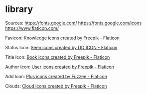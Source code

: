 # library

Sources:
https://fonts.google.com/
https://fonts.google.com/icons
https://www.flaticon.com/

Favicon:
<a href="https://www.flaticon.com/free-icons/knowledge" title="knowledge icons">Knowledge icons created by Freepik - Flaticon</a>

Status Icon:
<a href="https://www.flaticon.com/free-icons/seen" title="seen icons">Seen icons created by DO ICON - Flaticon</a>

Title Icon:
<a href="https://www.flaticon.com/free-icons/book" title="book icons">Book icons created by Freepik - Flaticon</a>

Author Icon:
<a href="https://www.flaticon.com/free-icons/user" title="user icons">User icons created by Freepik - Flaticon</a>

Add Icon:
<a href="https://www.flaticon.com/free-icons/plus" title="plus icons">Plus icons created by Fuzzee - Flaticon</a>

Clouds:
<a href="https://www.flaticon.com/free-icons/cloud" title="cloud icons">Cloud icons created by Freepik - Flaticon</a>